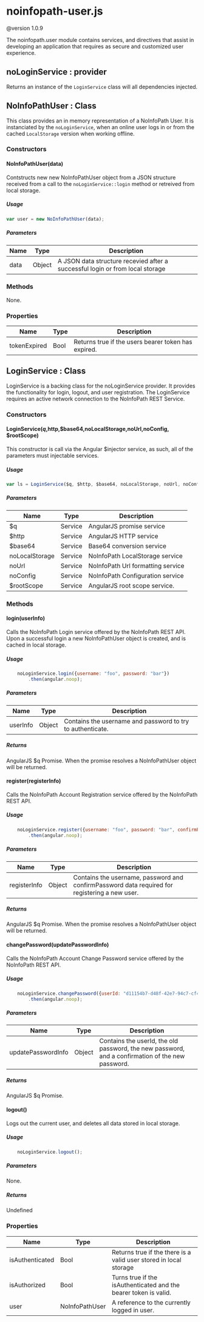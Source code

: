 # noinfopath-user.js
@version 1.0.9


The noinfopath.user module contains services, and directives that assist in
developing an application that requires as secure and customized user
experience.


## noLoginService : provider

Returns an instance of the `LoginService` class will all dependencies
injected.

## NoInfoPathUser : Class

This class provides an in memory representation of a NoInfoPath User.
It is instanciated by the `noLoginService`, when an online user logs in
or from the cached `LocalStorage` version when working offline.

### Constructors

#### NoInfoPathUser(data)

Contstructs new new NoInfoPathUser object from a JSON structure received
from a call to the `noLoginService::login` method or retreived from
local storage.

##### Usage
```js
var user = new NoInfoPathUser(data);
```

##### Parameters

|Name|Type|Description|
|----|----|-----------|
|data|Object|A JSON data structure recevied after a successful login or from local storage|

### Methods
None.

### Properties
|Name|Type|Description|
|----|----|-----------|
|tokenExpired|Bool|Returns true if the users bearer token has expired.|


## LoginService : Class
LoginService is a backing class for the noLoginService provider. It provides the
functionality for login, logout, and user registration.  The LoginService
requires an active network connection to the NoInfoPath REST Service.

### Constructors

#### LoginService($q,$http,$base64,noLocalStorage,noUrl,noConfig, $rootScope)
This constructor is call via the Angular $injector service, as such, all
of the parameters must injectable services.

##### Usage
```js
var ls = LoginService($q, $http, $base64, noLocalStorage, noUrl, noConfig, $rootScope);
```

##### Parameters

|Name|Type|Description|
|----|----|-----------|
|$q|Service|AngularJS promise service|
|$http|Service|AngularJS HTTP service|
|$base64|Service|Base64 conversion service|
|noLocalStorage|Service|NoInfoPath LocalStorage service|
|noUrl|Service|NoInfoPath Url formatting service|
|noConfig|Service|NoInfoPath Configuration service|
|$rootScope|Service|AngularJS root scope service.|

### Methods

#### login(userInfo)
Calls the NoInfoPath Login service offered by the NoInfoPath REST API.
Upon a successful login a new NoInfoPathUser object is created, and
is cached in local storage.

##### Usage
```js
	noLoginService.login({username: "foo", password: "bar"})
		.then(angular.noop);
```
##### Parameters

|Name|Type|Description|
|----|----|-----------|
|userInfo|Object|Contains the username and password to try to authenticate.|

##### Returns
AngularJS $q Promise. When the promise resolves a NoInfoPathUser object
will be returned.

#### register(registerInfo)
Calls the NoInfoPath Account Registration service offered by the
NoInfoPath REST API.

##### Usage
```js
	noLoginService.register({username: "foo", password: "bar", confirmPassword: "bar"})
		.then(angular.noop);
```

##### Parameters

|Name|Type|Description|
|----|----|-----------|
|registerInfo|Object|Contains the username, password and confirmPassword data required for registering a new user.|

##### Returns
AngularJS $q Promise. When the promise resolves a NoInfoPathUser object
will be returned.

#### changePassword(updatePasswordInfo)
Calls the NoInfoPath Account Change Password service offered by the
NoInfoPath REST API.

##### Usage
```js
	noLoginService.changePassword({userId: "d11154b7-d48f-42e7-94c7-cf47e45e0d81", oldPassword: "hello", password: "bar", confirmPassword: "bar"})
		.then(angular.noop);
```
##### Parameters

|Name|Type|Description|
|----|----|-----------|
|updatePasswordInfo|Object|Contains the userId, the old password, the new password, and a confirmation of the new password. |

##### Returns
AngularJS $q Promise.

#### logout()
Logs out the current user, and deletes all data stored in local storage.

##### Usage
```js
	noLoginService.logout();
```
##### Parameters
None.

##### Returns
Undefined

### Properties
|Name|Type|Description|
|----|----|-----------|
|isAuthenticated|Bool|Returns true if the there is a valid user stored in local storage|
|isAuthorized|Bool|Turns true if the isAuthenticated and the bearer token is valid.|
|user|NoInfoPathUser|A reference to the currently logged in user.|


